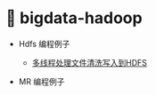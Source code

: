 :elephant: bigdata-hadoop
=

* Hdfs 编程例子
    * [多线程处理文件清洗写入到HDFS](https://github.com/nebofeng/bigdata-study/blob/master/bigdata-hadoop/src/main/java/pers/nebo/hdfs/filetest/SingleMain.java)

* MR 编程例子
